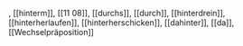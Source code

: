 , [[hinterm]], [[11 08]], [[durchs]], [[durch]], [[hinterdrein]], [[hinterherlaufen]], [[hinterherschicken]], [[dahinter]], [[da]], [[Wechselpräposition]]